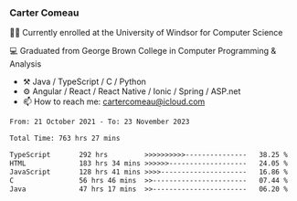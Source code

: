 ### Carter Comeau

🙋‍♂️ Currently enrolled at the University of Windsor for Computer Science

💻 Graduated from George Brown College in Computer Programming & Analysis

- ⚒️ Java / TypeScript / C / Python
- ⚙️ Angular / React / React Native / Ionic / Spring / ASP.net
- 📫 How to reach me: cartercomeau@icloud.com

<!--START_SECTION:waka-->

```txt
From: 21 October 2021 - To: 23 November 2023

Total Time: 763 hrs 27 mins

TypeScript       292 hrs         >>>>>>>>>>---------------   38.25 %
HTML             183 hrs 34 mins >>>>>>-------------------   24.05 %
JavaScript       128 hrs 41 mins >>>>---------------------   16.86 %
C                56 hrs 46 mins  >>-----------------------   07.44 %
Java             47 hrs 17 mins  >>-----------------------   06.20 %
```

<!--END_SECTION:waka-->

